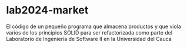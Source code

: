# lab2024-market
El código de un pequeño programa que almacena productos y que viola varios de los principios SOLID para ser refactorizada como parte del Laboratorio de Ingeniería de Software II en la Universidad del Cauca
